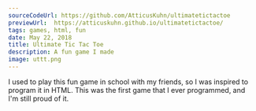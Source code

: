 ```yaml
---
sourceCodeUrl: https://github.com/AtticusKuhn/ultimatetictactoe
previewUrl:  https://atticuskuhn.github.io/ultimatetictactoe/
tags: games, html, fun
date: May 22, 2018
title: Ultimate Tic Tac Toe
description: A fun game I made
image: uttt.png
---
```

I used to play this fun game in school with my friends, so I was
inspired to program it in HTML. This was the first game that I ever programmed,
and I'm still proud of it.